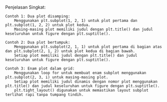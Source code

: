 Penjelasan Singkat:

    Contoh 1: Dua plot disamping:
        Menggunakan plt.subplot(1, 2, 1) untuk plot pertama dan plt.subplot(1, 2, 2) untuk plot kedua.
        Masing-masing plot memiliki judul dengan plt.title() dan judul keseluruhan untuk figure dengan plt.suptitle().

    Contoh 2: Dua plot bertumpuk:
        Menggunakan plt.subplot(2, 1, 1) untuk plot pertama di bagian atas dan plt.subplot(2, 1, 2) untuk plot kedua di bagian bawah.
        Setiap plot memiliki judul dengan plt.title() dan judul keseluruhan untuk figure dengan plt.suptitle().

    Contoh 3: Enam plot dalam grid:
        Menggunakan loop for untuk membuat enam subplot menggunakan plt.subplot(2, 3, i) untuk masing-masing plot.
        Setiap plot memiliki judul dinamis dengan nomor plot menggunakan plt.title() dan judul keseluruhan untuk figure dengan plt.suptitle().
        plt.tight_layout() digunakan untuk memastikan layout subplot terlihat rapi tanpa tumpang tindih.